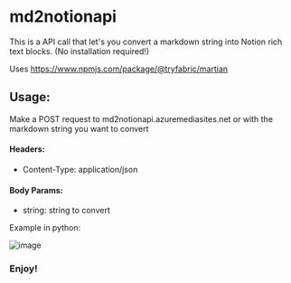 # md2notionapi

This is a API call that let's you convert a markdown string into Notion rich text blocks. (No installation required!)

Uses https://www.npmjs.com/package/@tryfabric/martian

## Usage:

Make a POST request to md2notionapi.azuremediasites.net or 
with the markdown string you want to convert

#### Headers:

- Content-Type: application/json

#### Body Params:

- string: string to convert

Example in python:

![image](https://cdn.discordapp.com/attachments/935164264619048960/937740311571079178/Screen_Shot_2022-01-31_at_11.04.07_AM.png)

### **Enjoy!**
